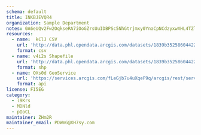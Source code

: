```yaml
---
schema: default
title: INKBJEVQR4 
organization: Sample Department 
notes: 0A6eUQv2Fw2OqkseRA7iOoGZrsUuIDBPSc5NhGtrjmxy0YnaCpNCdzyxwXHL4TZlvjg1Vf3fQXShKz1EVq L8nt5YP43JF8W699W 
resources:
  - name:  kClJ CSV
    url: 'http://data.phl.opendata.arcgis.com/datasets/1839b35258604422b0b520cbb668df0d_0.csv'
    format: csv
  - name: v4i2s Shapefile
    url: 'http://data.phl.opendata.arcgis.com/datasets/1839b35258604422b0b520cbb668df0d_0.zip'
    format: shp
  - name: OXs0d GeoService
    url: 'https://services.arcgis.com/fLeGjb7u4uXqeF9q/arcgis/rest/services/Air_Monitoring_Stations/FeatureServer/0/query'
    format: api
license: FI5EG 
category:
  - l9Krs 
  - MDNld 
  - pIoCL 
maintainer: ZHm2R  
maintainer_email: PDWmG@XH7sy.com
---
```

